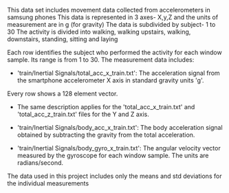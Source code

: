This data set includes movement data collected from accelerometers in samsung phones
This data is represented in 3 axes- X,y,Z and the units of measurement are in g (for gravity)
The data is subdivided by subject- 1 to 30
The activity is divided into walking, walking upstairs, walking, downstairs, standing, sitting and laying

Each row identifies the subject who performed the activity for each window sample. Its range is from 1 to 30. 
The measurement data includes:
- 'train/Inertial Signals/total_acc_x_train.txt': The acceleration signal from the smartphone accelerometer X axis in standard gravity units 'g'. 

Every row shows a 128 element vector. 
- The same description applies for the 'total_acc_x_train.txt' and 'total_acc_z_train.txt' files for the Y and Z axis. 

- 'train/Inertial Signals/body_acc_x_train.txt': The body acceleration signal obtained by subtracting the gravity from the total acceleration. 

- 'train/Inertial Signals/body_gyro_x_train.txt': The angular velocity vector measured by the gyroscope for each window sample. The units are radians/second. 

The data used in this project includes only the means and std deviations for the individual measurements
